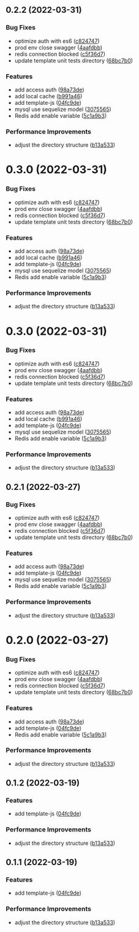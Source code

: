 ## 0.2.2 (2022-03-31)

### Bug Fixes

- optimize auth with es6 ([c824747](https://github.com/zeffon/koa-web/commit/c824747d4b2e676404fc8d6da24f653c7d378682))
- prod env close swagger ([4aafdbb](https://github.com/zeffon/koa-web/commit/4aafdbb70ba8f8b61dc28fc4be68e0d842151d12))
- redis connection blocked ([c5f36d7](https://github.com/zeffon/koa-web/commit/c5f36d7807b151f2665507eceb3145b34d7aa304))
- update template unit tests directory ([68bc7b0](https://github.com/zeffon/koa-web/commit/68bc7b0ef6a7e6503bbd8f1f205a7953bdbfdd81))

### Features

- add access auth ([98a73de](https://github.com/zeffon/koa-web/commit/98a73de21497926503581e23c8fc1f47daccbae3))
- add local cache ([b991a46](https://github.com/zeffon/koa-web/commit/b991a4678d2f5e6926f5c48d91992a0957912aab))
- add template-js ([04fc9de](https://github.com/zeffon/koa-web/commit/04fc9de2a10a84f60be5c2d26cca70f8604ae7c1))
- mysql use sequelize model ([3075565](https://github.com/zeffon/koa-web/commit/3075565afaadd286c32a68f538e1f027ffa907d9))
- Redis add enable variable ([5c1a9b3](https://github.com/zeffon/koa-web/commit/5c1a9b3fd903ed0e29c33177d2b4b9bec4bcd5f4))

### Performance Improvements

- adjust the directory structure ([b13a533](https://github.com/zeffon/koa-web/commit/b13a533324c84377473f06ee8182bfb3a5a81856))

# 0.3.0 (2022-03-31)

### Bug Fixes

- optimize auth with es6 ([c824747](https://github.com/zeffon/koa-web/commit/c824747d4b2e676404fc8d6da24f653c7d378682))
- prod env close swagger ([4aafdbb](https://github.com/zeffon/koa-web/commit/4aafdbb70ba8f8b61dc28fc4be68e0d842151d12))
- redis connection blocked ([c5f36d7](https://github.com/zeffon/koa-web/commit/c5f36d7807b151f2665507eceb3145b34d7aa304))
- update template unit tests directory ([68bc7b0](https://github.com/zeffon/koa-web/commit/68bc7b0ef6a7e6503bbd8f1f205a7953bdbfdd81))

### Features

- add access auth ([98a73de](https://github.com/zeffon/koa-web/commit/98a73de21497926503581e23c8fc1f47daccbae3))
- add local cache ([b991a46](https://github.com/zeffon/koa-web/commit/b991a4678d2f5e6926f5c48d91992a0957912aab))
- add template-js ([04fc9de](https://github.com/zeffon/koa-web/commit/04fc9de2a10a84f60be5c2d26cca70f8604ae7c1))
- mysql use sequelize model ([3075565](https://github.com/zeffon/koa-web/commit/3075565afaadd286c32a68f538e1f027ffa907d9))
- Redis add enable variable ([5c1a9b3](https://github.com/zeffon/koa-web/commit/5c1a9b3fd903ed0e29c33177d2b4b9bec4bcd5f4))

### Performance Improvements

- adjust the directory structure ([b13a533](https://github.com/zeffon/koa-web/commit/b13a533324c84377473f06ee8182bfb3a5a81856))

# 0.3.0 (2022-03-31)

### Bug Fixes

- optimize auth with es6 ([c824747](https://github.com/zeffon/koa-web/commit/c824747d4b2e676404fc8d6da24f653c7d378682))
- prod env close swagger ([4aafdbb](https://github.com/zeffon/koa-web/commit/4aafdbb70ba8f8b61dc28fc4be68e0d842151d12))
- redis connection blocked ([c5f36d7](https://github.com/zeffon/koa-web/commit/c5f36d7807b151f2665507eceb3145b34d7aa304))
- update template unit tests directory ([68bc7b0](https://github.com/zeffon/koa-web/commit/68bc7b0ef6a7e6503bbd8f1f205a7953bdbfdd81))

### Features

- add access auth ([98a73de](https://github.com/zeffon/koa-web/commit/98a73de21497926503581e23c8fc1f47daccbae3))
- add local cache ([b991a46](https://github.com/zeffon/koa-web/commit/b991a4678d2f5e6926f5c48d91992a0957912aab))
- add template-js ([04fc9de](https://github.com/zeffon/koa-web/commit/04fc9de2a10a84f60be5c2d26cca70f8604ae7c1))
- mysql use sequelize model ([3075565](https://github.com/zeffon/koa-web/commit/3075565afaadd286c32a68f538e1f027ffa907d9))
- Redis add enable variable ([5c1a9b3](https://github.com/zeffon/koa-web/commit/5c1a9b3fd903ed0e29c33177d2b4b9bec4bcd5f4))

### Performance Improvements

- adjust the directory structure ([b13a533](https://github.com/zeffon/koa-web/commit/b13a533324c84377473f06ee8182bfb3a5a81856))

## 0.2.1 (2022-03-27)

### Bug Fixes

- optimize auth with es6 ([c824747](https://github.com/zeffon/koa-web/commit/c824747d4b2e676404fc8d6da24f653c7d378682))
- prod env close swagger ([4aafdbb](https://github.com/zeffon/koa-web/commit/4aafdbb70ba8f8b61dc28fc4be68e0d842151d12))
- redis connection blocked ([c5f36d7](https://github.com/zeffon/koa-web/commit/c5f36d7807b151f2665507eceb3145b34d7aa304))
- update template unit tests directory ([68bc7b0](https://github.com/zeffon/koa-web/commit/68bc7b0ef6a7e6503bbd8f1f205a7953bdbfdd81))

### Features

- add access auth ([98a73de](https://github.com/zeffon/koa-web/commit/98a73de21497926503581e23c8fc1f47daccbae3))
- add template-js ([04fc9de](https://github.com/zeffon/koa-web/commit/04fc9de2a10a84f60be5c2d26cca70f8604ae7c1))
- mysql use sequelize model ([3075565](https://github.com/zeffon/koa-web/commit/3075565afaadd286c32a68f538e1f027ffa907d9))
- Redis add enable variable ([5c1a9b3](https://github.com/zeffon/koa-web/commit/5c1a9b3fd903ed0e29c33177d2b4b9bec4bcd5f4))

### Performance Improvements

- adjust the directory structure ([b13a533](https://github.com/zeffon/koa-web/commit/b13a533324c84377473f06ee8182bfb3a5a81856))

# 0.2.0 (2022-03-27)

### Bug Fixes

- optimize auth with es6 ([c824747](https://github.com/zeffon/koa-web/commit/c824747d4b2e676404fc8d6da24f653c7d378682))
- prod env close swagger ([4aafdbb](https://github.com/zeffon/koa-web/commit/4aafdbb70ba8f8b61dc28fc4be68e0d842151d12))
- redis connection blocked ([c5f36d7](https://github.com/zeffon/koa-web/commit/c5f36d7807b151f2665507eceb3145b34d7aa304))
- update template unit tests directory ([68bc7b0](https://github.com/zeffon/koa-web/commit/68bc7b0ef6a7e6503bbd8f1f205a7953bdbfdd81))

### Features

- add access auth ([98a73de](https://github.com/zeffon/koa-web/commit/98a73de21497926503581e23c8fc1f47daccbae3))
- add template-js ([04fc9de](https://github.com/zeffon/koa-web/commit/04fc9de2a10a84f60be5c2d26cca70f8604ae7c1))
- Redis add enable variable ([5c1a9b3](https://github.com/zeffon/koa-web/commit/5c1a9b3fd903ed0e29c33177d2b4b9bec4bcd5f4))

### Performance Improvements

- adjust the directory structure ([b13a533](https://github.com/zeffon/koa-web/commit/b13a533324c84377473f06ee8182bfb3a5a81856))

## 0.1.2 (2022-03-19)

### Features

- add template-js ([04fc9de](https://github.com/zeffon/koa-web/commit/04fc9de2a10a84f60be5c2d26cca70f8604ae7c1))

### Performance Improvements

- adjust the directory structure ([b13a533](https://github.com/zeffon/koa-web/commit/b13a533324c84377473f06ee8182bfb3a5a81856))

## 0.1.1 (2022-03-19)

### Features

- add template-js ([04fc9de](https://github.com/zeffon/koa-web/commit/04fc9de2a10a84f60be5c2d26cca70f8604ae7c1))

### Performance Improvements

- adjust the directory structure ([b13a533](https://github.com/zeffon/koa-web/commit/b13a533324c84377473f06ee8182bfb3a5a81856))
